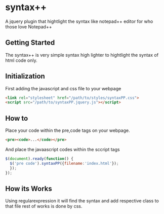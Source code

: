 # syntax++

A jquery plugin that hightlight the syntax like notepad++ editor for who those love Notepad++

## Getting Started

The syntax++ is very simple syntax high lighter to hightlight the syntax of html code only.

## Initialization

First adding the javascript and css file to your webpage
```html
<link rel="stylesheet" href="/path/to/styles/syntaxPP.css">
<script src="/path/to/syntaxPP.jquery.js"></script>
```
## How to
Place your code within the pre,code tags on your webpage.

```html
<pre><code>...</code></pre>
```
And place the javaascript codes within the sccript tags

```javascript
$(document).ready(function() {
  $('pre code').syntaxPP({filename:'index.html'});
  });
});
```

## How its Works

Using regularexpression it will find the syntax and add respective class to that file rest of works is done by css.
